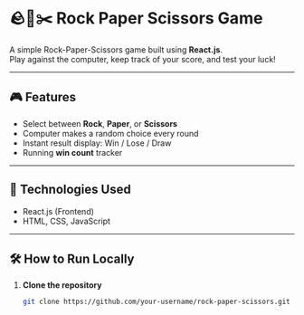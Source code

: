 # 🪨📄✂️ Rock Paper Scissors Game

A simple Rock-Paper-Scissors game built using **React.js**.  
Play against the computer, keep track of your score, and test your luck!

---

## 🎮 Features

- Select between **Rock**, **Paper**, or **Scissors**
- Computer makes a random choice every round
- Instant result display: Win / Lose / Draw
- Running **win count** tracker

---

## 🚀 Technologies Used

- React.js (Frontend)
- HTML, CSS, JavaScript

---



## 🛠️ How to Run Locally

1. **Clone the repository**
   ```bash
   git clone https://github.com/your-username/rock-paper-scissors.git
